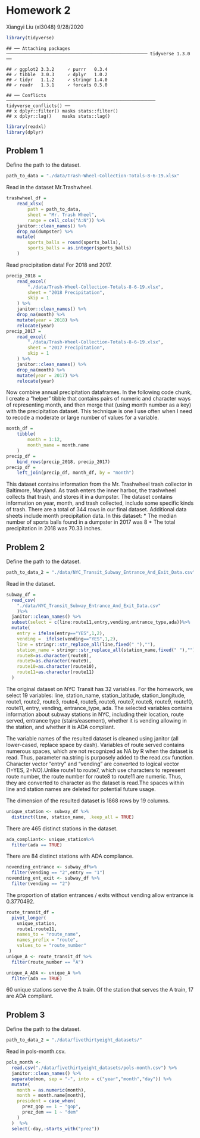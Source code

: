 Homework 2
================
Xiangyi Liu (xl3048)
9/28/2020

``` r
library(tidyverse)
```

    ## ── Attaching packages ───────────────────────────────────────────────────── tidyverse 1.3.0 ──

    ## ✓ ggplot2 3.3.2     ✓ purrr   0.3.4
    ## ✓ tibble  3.0.3     ✓ dplyr   1.0.2
    ## ✓ tidyr   1.1.2     ✓ stringr 1.4.0
    ## ✓ readr   1.3.1     ✓ forcats 0.5.0

    ## ── Conflicts ──────────────────────────────────────────────────────── tidyverse_conflicts() ──
    ## x dplyr::filter() masks stats::filter()
    ## x dplyr::lag()    masks stats::lag()

``` r
library(readxl)
library(dplyr)
```

## Problem 1

Define the path to the dataset.

``` r
path_to_data = "./data/Trash-Wheel-Collection-Totals-8-6-19.xlsx"
```

Read in the dataset Mr.Trashwheel.

``` r
trashwheel_df = 
    read_xlsx(
        path = path_to_data,
        sheet = "Mr. Trash Wheel",
        range = cell_cols("A:N")) %>% 
    janitor::clean_names() %>% 
    drop_na(dumpster) %>% 
    mutate(
        sports_balls = round(sports_balls),
        sports_balls = as.integer(sports_balls)
    )
```

Read precipitation data\! For 2018 and 2017.

``` r
precip_2018 = 
    read_excel(
        "./data/Trash-Wheel-Collection-Totals-8-6-19.xlsx",
        sheet = "2018 Precipitation",
        skip = 1
    ) %>% 
    janitor::clean_names() %>% 
    drop_na(month) %>% 
    mutate(year = 2018) %>% 
    relocate(year)
precip_2017 = 
    read_excel(
        "./data/Trash-Wheel-Collection-Totals-8-6-19.xlsx",
        sheet = "2017 Precipitation",
        skip = 1
    ) %>% 
    janitor::clean_names() %>% 
    drop_na(month) %>% 
    mutate(year = 2017) %>% 
    relocate(year)
```

Now combine annual precipitation dataframes. In the following code
chunk, I create a “helper” tibble that contains pairs of numeric and
character ways of representing month, and then merge that (using month
number as a key) with the precipitation dataset. This technique is one I
use often when I need to recode a moderate or large number of values for
a variable.

``` r
month_df = 
    tibble(
        month = 1:12,
        month_name = month.name
    )
precip_df = 
    bind_rows(precip_2018, precip_2017)
precip_df =
    left_join(precip_df, month_df, by = "month")
```

This dataset contains information from the Mr. Trashwheel trash
collector in Baltimore, Maryland. As trash enters the inner harbor, the
trashwheel collects that trash, and stores it in a dumpster. The dataset
contains information on year, month, and trash collected, include some
specific kinds of trash. There are a total of 344 rows in our final
dataset. Additional data sheets include month precipitation data. In
this dataset: \* The median number of sports balls found in a dumpster
in 2017 was 8 \* The total precipitation in 2018 was 70.33 inches.

## Problem 2

Define the path to the dataset.

``` r
path_to_data_2 = "./data/NYC_Transit_Subway_Entrance_And_Exit_Data.csv"
```

Read in the dataset.

``` r
subway_df =
  read_csv(
    "./data/NYC_Transit_Subway_Entrance_And_Exit_Data.csv"
    )%>% 
  janitor::clean_names() %>%
  subset(select = c(line:route11,entry,vending,entrance_type,ada))%>%
  mutate(
    entry = ifelse(entry=="YES",1,2),
    vending =  ifelse(vending=="YES",1,2),
    line = stringr::str_replace_all(line,fixed(" "),""),
    station_name = stringr::str_replace_all(station_name,fixed(" "),""),
    route8=as.character(route8),
    route9=as.character(route9),
    route10=as.character(route10),
    route11=as.character(route11)
  )
```

The original dataset on NYC Transit has 32 variables. For the homework,
we select 19 variables: line, station\_name, station\_latitude,
station\_longitude, route1, route2, route3, route4, route5, route6,
route7, route8, route9, route10, route11, entry, vending,
entrance\_type, ada. The selected variables contains information about
subway stations in NYC, including their location, route served, entrance
type (stairs/easement), whether it is vending allowing in the station,
and whether it is ADA compliant.

The variable names of the resulted dataset is cleaned using janitor (all
lower-cased, replace space by dash). Variables of route served contains
numerous spaces, which are not recognized as NA by R when the dataset is
read. Thus, parameter na.string is purposely added to the read.csv
function. Character vector “entry” and “vending” are converted to
logical vector (1=YES, 2=NO).Unlike route1 to route7, which use
characters to represent route number, the route number for route8 to
route11 are numeric. Thus, they are converted to character as the
dataset is read.The spaces within line and station names are deleted for
potential future usage.

The dimension of the resulted dataset is 1868 rows by 19 columns.

``` r
unique_station <- subway_df %>%
  distinct(line, station_name, .keep_all = TRUE)
```

There are 465 distinct stations in the dataset.

``` r
ada_compliant<- unique_station%>%
  filter(ada == TRUE)
```

There are 84 distinct stations with ADA compliance.

``` r
novending_entrance <- subway_df%>%
  filter(vending == "2",entry == "1")
novending_ent_exit <- subway_df %>%
  filter(vending == "2")
```

The proportion of station entrances / exits without vending allow
entrance is 0.3770492.

``` r
route_transit_df =
  pivot_longer(
    unique_station,
    route1:route11,
    names_to = "route_name",
    names_prefix = "route",
    values_to = "route_number"
 ) 
unique_A <- route_transit_df %>%
  filter(route_number == "A")

unique_A_ADA <- unique_A %>%
  filter(ada == TRUE)
```

60 unique stations serve the A train. Of the station that serves the A
train, 17 are ADA compliant.

## Problem 3

Define the path to the dataset.

``` r
path_to_data_2 = "./data/fivethirtyeight_datasets/"
```

Read in pols-month.csv.

``` r
pols_month <- 
  read.csv("./data/fivethirtyeight_datasets/pols-month.csv") %>%
  janitor::clean_names() %>%
  separate(mon, sep = "-", into = c("year","month","day")) %>%
  mutate(
    month = as.numeric(month),
    month = month.name[month],
    president = case_when(
      prez_gop == 1 ~ "gop",
      prez_dem == 1 ~ "dem"
    )
  )  %>%
  select(-day,-starts_with("prez"))
```
